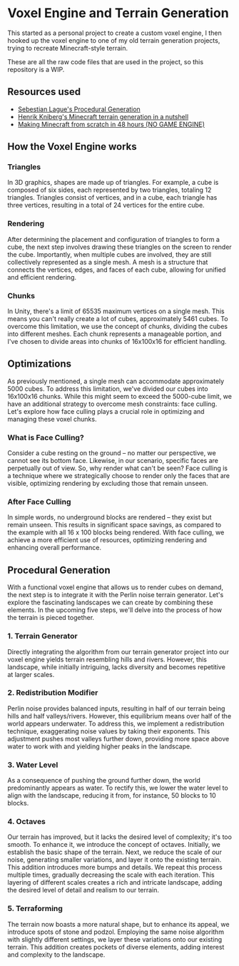 
# Voxel Engine and Terrain Generation


This started as a personal project to create a custom voxel engine, I then hooked up the voxel engine to one of my old terrain generation projects, trying to recreate Minecraft-style terrain. 

These are all the raw code files that are used in the project, so this repository is a WIP.




## Resources used

 - [Sebestian Lague's Procedural Generation](https://youtu.be/wbpMiKiSKm8?si=r_iXaQFBVS6mdKKa)
 - [Henrik Kniberg's Minecraft terrain generation in a nutshell](https://youtu.be/CSa5O6knuwI?si=gYtPy-w3TcDHKZRY)
 - [Making Minecraft from scratch in 48 hours (NO GAME ENGINE)](https://youtu.be/4O0_-1NaWnY?si=O7kUr3GNHyxbSQWx)


## How the Voxel Engine works

### Triangles
In 3D graphics, shapes are made up of triangles. For example, a cube is composed of six sides, each represented by two triangles, totaling 12 triangles. Triangles consist of vertices, and in a cube, each triangle has three vertices, resulting in a total of 24 vertices for the entire cube.

### Rendering
After determining the placement and configuration of triangles to form a cube, the next step involves drawing these triangles on the screen to render the cube. Importantly, when multiple cubes are involved, they are still collectively represented as a single mesh. A mesh is a structure that connects the vertices, edges, and faces of each cube, allowing for unified and efficient rendering.

### Chunks
In Unity, there's a limit of 65535 maximum vertices on a single mesh. This means you can't really create a lot of cubes, approximately 5461 cubes. To overcome this limitation, we use the concept of chunks, dividing the cubes into different meshes. Each chunk represents a manageable portion, and I've chosen to divide areas into chunks of 16x100x16 for efficient handling.

## Optimizations

As previously mentioned, a single mesh can accommodate approximately 5000 cubes. To address this limitation, we've divided our cubes into 16x100x16 chunks. While this might seem to exceed the 5000-cube limit, we have an additional strategy to overcome mesh constraints: face culling. Let's explore how face culling plays a crucial role in optimizing and managing these voxel chunks.

### What is Face Culling?
Consider a cube resting on the ground – no matter our perspective, we cannot see its bottom face. Likewise, in our scenario, specific faces are perpetually out of view. So, why render what can't be seen? Face culling is a technique where we strategically choose to render only the faces that are visible, optimizing rendering by excluding those that remain unseen.

### After Face Culling
In simple words, no underground blocks are rendered – they exist but remain unseen. This results in significant space savings, as compared to the example with all 16 x 100 blocks being rendered. With face culling, we achieve a more efficient use of resources, optimizing rendering and enhancing overall performance.

## Procedural Generation
With a functional voxel engine that allows us to render cubes on demand, the next step is to integrate it with the Perlin noise terrain generator. Let's explore the fascinating landscapes we can create by combining these elements. In the upcoming five steps, we'll delve into the process of how the terrain is pieced together.

### 1. Terrain Generator
Directly integrating the algorithm from our terrain generator project into our voxel engine yields terrain resembling hills and rivers. However, this landscape, while initially intriguing, lacks diversity and becomes repetitive at larger scales.

### 2. Redistribution Modifier
Perlin noise provides balanced inputs, resulting in half of our terrain being hills and half valleys/rivers. However, this equilibrium means over half of the world appears underwater. To address this, we implement a redistribution technique, exaggerating noise values by taking their exponents. This adjustment pushes most valleys further down, providing more space above water to work with and yielding higher peaks in the landscape.

### 3. Water Level
As a consequence of pushing the ground further down, the world predominantly appears as water. To rectify this, we lower the water level to align with the landscape, reducing it from, for instance, 50 blocks to 10 blocks.

### 4. Octaves
Our terrain has improved, but it lacks the desired level of complexity; it's too smooth. To enhance it, we introduce the concept of octaves. Initially, we establish the basic shape of the terrain. Next, we reduce the scale of our noise, generating smaller variations, and layer it onto the existing terrain. This addition introduces more bumps and details. We repeat this process multiple times, gradually decreasing the scale with each iteration. This layering of different scales creates a rich and intricate landscape, adding the desired level of detail and realism to our terrain.

### 5. Terraforming
The terrain now boasts a more natural shape, but to enhance its appeal, we introduce spots of stone and podzol. Employing the same noise algorithm with slightly different settings, we layer these variations onto our existing terrain. This addition creates pockets of diverse elements, adding interest and complexity to the landscape.
